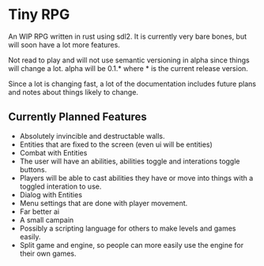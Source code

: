 # Tiny RPG
An WIP RPG written in rust using sdl2. It is currently very bare bones,
but will soon have a lot more features.

Not read to play and will not use semantic versioning in alpha since
things will change a lot. alpha will be 0.1.* where * is the current release
version.

Since a lot is changing fast, a lot of the documentation includes future plans and notes about things likely to change.

## Currently Planned Features
- Absolutely invincible and destructable walls.
- Entities that are fixed to the screen (even ui will be entities)
- Combat with Entities
- The user will have an abilities, abilities toggle and interations toggle buttons.
- Players will be able to cast abilities they have or move into things with a toggled interation to use.
- Dialog with Entities
- Menu settings that are done with player movement.
- Far better ai
- A small campain
- Possibly a scripting language for others to make levels and games easily.
- Split game and engine, so people can more easily use the engine for their own games.
